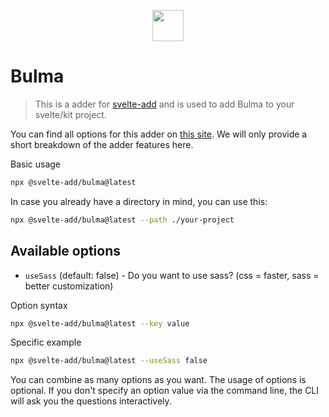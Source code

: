 
<p align="center">
    <img src="https://svelte-add.com/adder/bulma/logo.svg" height="50" />
</p>

# Bulma

> This is a adder for [svelte-add](https://svelte-add.com) and is used to add Bulma to your svelte/kit project.

You can find all options for this adder on [this site](https://svelte-add.com/adder/bulma). We will only provide a short breakdown of the adder features here.

Basic usage
```sh
npx @svelte-add/bulma@latest
```

In case you already have a directory in mind, you can use this:
```sh
npx @svelte-add/bulma@latest --path ./your-project
```


## Available options

    
- `useSass` (default: false) - Do you want to use sass? (css = faster, sass = better customization)


Option syntax
```sh
npx @svelte-add/bulma@latest --key value
```

Specific example
```sh
npx @svelte-add/bulma@latest --useSass false
```

You can combine as many options as you want. The usage of options is optional. If you don't specify an option value via the command line, the CLI will ask you the questions interactively.


